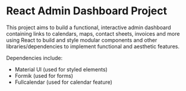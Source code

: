 # React Admin Dashboard Project

This project aims to build a functional, interactive admin dashboard containing links to calendars, maps, contact sheets, invoices and more using React to build and style modular components and other libraries/dependencies to implement functional and aesthetic features.

Dependencies include:

- Material UI (used for styled elements)
- Formik (used for forms)
- Fullcalendar (used for calendar feature)
